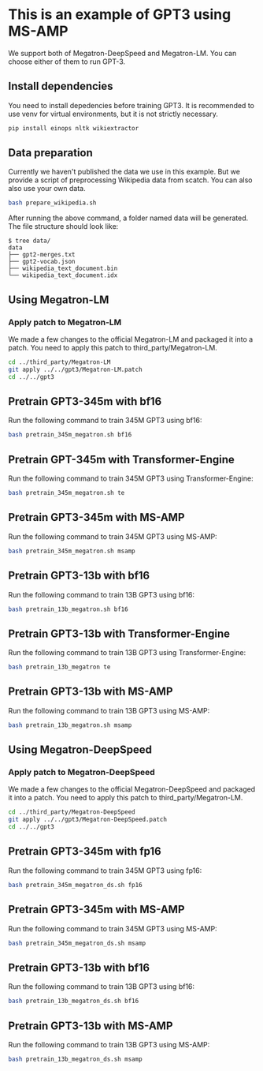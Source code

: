 # This is an example of GPT3 using MS-AMP
We support both of Megatron-DeepSpeed and Megatron-LM. You can choose either of them to run GPT-3.

## Install dependencies
You need to install depedencies before training GPT3. It is recommended to use venv for virtual environments, but it is not strictly necessary.
```bash
pip install einops nltk wikiextractor
```

## Data preparation
Currently we haven't published the data we use in this example. But we provide a script of preprocessing Wikipedia data from scatch. You can also also use your own data.

```bash
bash prepare_wikipedia.sh
```
After running the above command, a folder named data will be generated. The file structure should look like:
```
$ tree data/
data
├── gpt2-merges.txt
├── gpt2-vocab.json
├── wikipedia_text_document.bin
└── wikipedia_text_document.idx
```

## Using Megatron-LM

### Apply patch to Megatron-LM
We made a few changes to the official Megatron-LM and packaged it into a patch. You need to apply this patch to third_party/Megatron-LM.
```bash
cd ../third_party/Megatron-LM
git apply ../../gpt3/Megatron-LM.patch
cd ../../gpt3
```

## Pretrain GPT3-345m with bf16
Run the following command to train 345M GPT3 using bf16:
```bash
bash pretrain_345m_megatron.sh bf16
```

## Pretrain GPT-345m with Transformer-Engine
Run the following command to train 345M GPT3 using Transformer-Engine:
```bash
bash pretrain_345m_megatron.sh te
```

## Pretrain GPT3-345m with MS-AMP
Run the following command to train 345M GPT3 using MS-AMP:
```bash
bash pretrain_345m_megatron.sh msamp
```

## Pretrain GPT3-13b with bf16
Run the following command to train 13B GPT3 using bf16:
```bash
bash pretrain_13b_megatron.sh bf16
```

## Pretrain GPT3-13b with Transformer-Engine
Run the following command to train 13B GPT3 using Transformer-Engine:
```bash
bash pretrain_13b_megatron te
```

## Pretrain GPT3-13b with MS-AMP
Run the following command to train 13B GPT3 using MS-AMP:
```bash
bash pretrain_13b_megatron.sh msamp
```

## Using Megatron-DeepSpeed

### Apply patch to Megatron-DeepSpeed
We made a few changes to the official Megatron-DeepSpeed and packaged it into a patch. You need to apply this patch to third_party/Megatron-LM.
```bash
cd ../third_party/Megatron-DeepSpeed
git apply ../../gpt3/Megatron-DeepSpeed.patch
cd ../../gpt3
```

## Pretrain GPT3-345m with fp16
Run the following command to train 345M GPT3 using fp16:
```bash
bash pretrain_345m_megatron_ds.sh fp16
```

## Pretrain GPT3-345m with MS-AMP
Run the following command to train 345M GPT3 using MS-AMP:
```bash
bash pretrain_345m_megatron_ds.sh msamp
```
## Pretrain GPT3-13b with bf16
Run the following command to train 13B GPT3 using bf16:
```bash
bash pretrain_13b_megatron_ds.sh bf16
```

## Pretrain GPT3-13b with MS-AMP
Run the following command to train 13B GPT3 using MS-AMP:
```bash
bash pretrain_13b_megatron_ds.sh msamp
```

